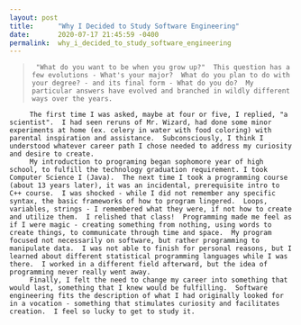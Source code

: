 ```yaml
---
layout: post
title:      "Why I Decided to Study Software Engineering"
date:       2020-07-17 21:45:59 -0400
permalink:  why_i_decided_to_study_software_engineering
---
```



>      "What do you want to be when you grow up?"  This question has a few evolutions - What's your major?  What do you plan to do with your degree? - and its final form - What do you do?  My particular answers have evolved and branched in wildly different ways over the years.
		 The first time I was asked, maybe at four or five, I replied, "a scientist".  I had seen reruns of Mr. Wizard, had done some minor experiments at home (ex. celery in water with food coloring) with parental inspiration and assistance.  Subconsciously, I think I understood whatever career path I chose needed to address my curiosity and desire to create.
		 My introduction to programing began sophomore year of high school, to fulfill the technology graduation requirement. I took Computer Science I (Java).  The next time I took a programming course (about 13 years later), it was an incidental, prerequisite intro to C++ course.  I was shocked - while I did not remember any specific syntax, the basic frameworks of how to program lingered.  Loops, variables, strings - I remembered what they were, if not how to create and utilize them.  I relished that class!  Programming made me feel as if I were magic - creating something from nothing, using words to create things, to communicate through time and space.  My program focused not necessarily on software, but rather programming to manipulate data.  I was not able to finish for personal reasons, but I learned about different statistical programming languages while I was there.  I worked in a different field afterward, but the idea of programming never really went away.  
		 Finally, I felt the need to change my career into something that would last, something that I knew would be fulfilling.  Software engineering fits the description of what I had originally looked for in a vocation - something that stimulates curiosity and facilitates creation.  I feel so lucky to get to study it.
